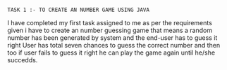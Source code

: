                                                                               TASK 1 :- TO CREATE AN NUMBER GAME USING JAVA

I have completed my first task assigned to me as per the requirements given i have to create an number guessing game that means a random number has been generated by system and the end-user has to guess it right 
User has total seven chances to guess the correct number and then too if user fails to guess it right he can play the game again until he/she succedds.
